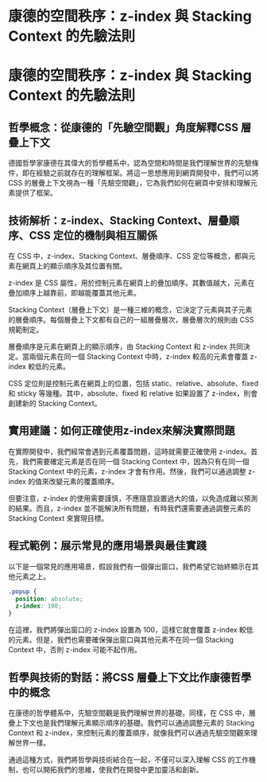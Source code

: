 # 康德的空間秩序：z-index 與 Stacking Context 的先驗法則

# 康德的空間秩序：z-index 與 Stacking Context 的先驗法則

## 哲學概念：從康德的「先驗空間觀」角度解釋CSS 層疊上下文

德國哲學家康德在其偉大的哲學體系中，認為空間和時間是我們理解世界的先驗條件，即在經驗之前就存在的理解框架。將這一思想應用到網頁開發中，我們可以將 CSS 的層疊上下文視為一種「先驗空間觀」，它為我們如何在網頁中安排和理解元素提供了框架。

## 技術解析：z-index、Stacking Context、層疊順序、CSS 定位的機制與相互關係

在 CSS 中，z-index、Stacking Context、層疊順序、CSS 定位等概念，都與元素在網頁上的顯示順序及其位置有關。

z-index 是 CSS 屬性，用於控制元素在網頁上的疊加順序。其數值越大，元素在疊加順序上越靠前，即越能覆蓋其他元素。

Stacking Context（層疊上下文）是一種三維的概念，它決定了元素與其子元素的層疊順序。每個層疊上下文都有自己的一組層疊層次，層疊層次的規則由 CSS 規範制定。

層疊順序是元素在網頁上的顯示順序，由 Stacking Context 和 z-index 共同決定。當兩個元素在同一個 Stacking Context 中時，z-index 較高的元素會覆蓋 z-index 較低的元素。

CSS 定位則是控制元素在網頁上的位置，包括 static、relative、absolute、fixed 和 sticky 等幾種。其中，absolute、fixed 和 relative 如果設置了 z-index，則會創建新的 Stacking Context。

## 實用建議：如何正確使用z-index來解決實際問題

在實際開發中，我們經常會遇到元素覆蓋問題，這時就需要正確使用 z-index。首先，我們需要確定元素是否在同一個 Stacking Context 中，因為只有在同一個 Stacking Context 中的元素，z-index 才會有作用。然後，我們可以通過調整 z-index 的值來改變元素的覆蓋順序。

但要注意，z-index 的使用需要謹慎，不應隨意設置過大的值，以免造成難以預測的結果。而且，z-index 並不能解決所有問題，有時我們還需要通過調整元素的 Stacking Context 來實現目標。

## 程式範例：展示常見的應用場景與最佳實踐

以下是一個常見的應用場景，假設我們有一個彈出窗口，我們希望它始終顯示在其他元素之上。

```css
.popup {
  position: absolute;
  z-index: 100;
}
```

在這裡，我們將彈出窗口的 z-index 設置為 100，這樣它就會覆蓋 z-index 較低的元素。但是，我們也需要確保彈出窗口與其他元素不在同一個 Stacking Context 中，否則 z-index 可能不起作用。

## 哲學與技術的對話：將CSS 層疊上下文比作康德哲學中的概念

在康德的哲學體系中，先驗空間觀是我們理解世界的基礎。同樣，在 CSS 中，層疊上下文也是我們理解元素顯示順序的基礎。我們可以通過調整元素的 Stacking Context 和 z-index，來控制元素的覆蓋順序，就像我們可以通過先驗空間觀來理解世界一樣。

通過這種方式，我們將哲學與技術結合在一起，不僅可以深入理解 CSS 的工作機制，也可以開拓我們的思維，使我們在開發中更加靈活和創新。
